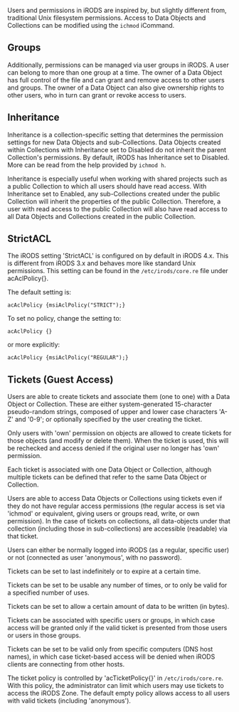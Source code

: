 Users and permissions in iRODS are inspired by, but slightly different from, traditional Unix filesystem permissions.  Access to Data Objects and Collections can be modified using the `ichmod` iCommand.

## Groups

Additionally, permissions can be managed via user groups in iRODS.  A user can belong to more than one group at a time.  The owner of a Data Object has full control of the file and can grant and remove access to other users and groups.  The owner of a Data Object can also give ownership rights to other users, who in turn can grant or revoke access to users.

## Inheritance

Inheritance is a collection-specific setting that determines the permission settings for new Data Objects and sub-Collections.  Data Objects created within Collections with Inheritance set to Disabled do not inherit the parent Collection's permissions.  By default, iRODS has Inheritance set to Disabled.  More can be read from the help provided by `ichmod h`.

Inheritance is especially useful when working with shared projects such as a public Collection to which all users should have read access. With Inheritance set to Enabled, any sub-Collections created under the public Collection will inherit the properties of the public Collection.  Therefore, a user with read access to the public Collection will also have read access to all Data Objects and Collections created in the public Collection.

## StrictACL

The iRODS setting 'StrictACL' is configured on by default in iRODS 4.x.  This is different from iRODS 3.x and behaves more like standard Unix permissions.  This setting can be found in the `/etc/irods/core.re` file under acAclPolicy{}.

The default setting is:

~~~
acAclPolicy {msiAclPolicy("STRICT");}
~~~

To set no policy, change the setting to:

~~~
acAclPolicy {}
~~~

or more explicitly:

~~~
acAclPolicy {msiAclPolicy("REGULAR");}
~~~


## Tickets (Guest Access)

Users are able to create tickets and associate them (one to one) with a Data Object or Collection. These are either system-generated 15-character pseudo-random strings, composed of upper and lower case characters 'A-Z' and '0-9'; or optionally specified by the user creating the ticket.

Only users with 'own' permission on objects are allowed to create tickets for those objects (and modify or delete them). When the ticket is used, this will be rechecked and access denied if the original user no longer has 'own' permission.

Each ticket is associated with one Data Object or Collection, although multiple tickets can be defined that refer to the same Data Object or Collection.

Users are able to access Data Objects or Collections using tickets even if they do not have regular access permissions (the regular access is set via 'ichmod' or equivalent, giving users or groups read, write, or own permission). In the case of tickets on collections, all data-objects under that collection (including those in sub-collections) are accessible (readable) via that ticket.

Users can either be normally logged into iRODS (as a regular, specific user) or not (connected as user 'anonymous', with no password).

Tickets can be set to last indefinitely or to expire at a certain time.

Tickets can be set to be usable any number of times, or to only be valid for a specified number of uses.

Tickets can be set to allow a certain amount of data to be written (in bytes).

Tickets can be associated with specific users or groups, in which case access will be granted only if the valid ticket is presented from those users or users in those groups.

Tickets can be set to be valid only from specific computers (DNS host names), in which case ticket-based access will be denied when iRODS clients are connecting from other hosts.

The ticket policy is controlled by 'acTicketPolicy{}' in `/etc/irods/core.re`.  With this policy, the administrator can limit which users may use tickets to access the iRODS Zone.  The default empty policy allows access to all users with valid tickets (including 'anonymous').

